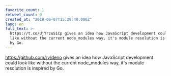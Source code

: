 ```yaml
---
favorite_count: 1
retweet_count: 0
created_at: "2018-06-07T15:29:40.000Z"
lang: en
full_text: >-
  https://t.co/UjYrzuS1Cp gives an idea how JavaScript development could look
  like without the current node_modules way, it's module resolution is inspired
  by Go.
---
```


<https://github.com/ry/deno> gives an idea how JavaScript development could look
like without the current node_modules way, it's module resolution is inspired by
Go.
